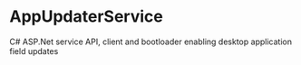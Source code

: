# AppUpdaterService
 C# ASP.Net service API, client and bootloader enabling desktop application field updates
